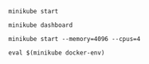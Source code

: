 `minikube start`

`minikube dashboard`

`minikube start --memory=4096 --cpus=4`

`eval $(minikube docker-env)`  

